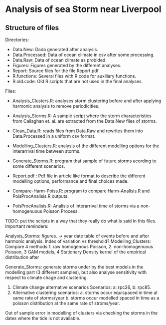 # Analysis of sea Storm near Liverpool

## Structure of files

Directories: 
- Data.New:        Dada generated after analysis.
- Data.Processed:  Data of ocean climate in csv after some processing. 
- Data.Raw:        Data of ocean climate as probided.
- Figures:         Figures generated by the different analyses. 
- Report:          Source files for the file Report.pdf
- R.functions:     Several files with R code for auxiliary functions.
- R.old.code:      Old R scripts that are not used in the final analyses. 

Files: 
- Analysis_Clusters.R: analyses storm clustering before and after 
     applying harmonic analysis to remove periodicities. 
- Analysis_Storms.R: A sample script where the storm characteristics 
     from Callaghan et. al. are extracted from the Data.New files of storms. 
- Clean_Data.R: reads files from Data.Raw and rewrites them into Data.Processed 
     in a uniform csv format. 
- Modelling_Clusters.R: analysis of the different modelling options for the 
     interarrival time between storms.
- Generate_Storms.R: program that sample of future storms acording to 
      some different scenarios. 
- Report.pdf : Pdf file in article like format to describe the different modelling 
     options, performance and final choices made. 


- Compare-Harm-Poiss.R: program to compare Harm-Analisis.R and PoisProcAnalisis.R outputs. 
- PoisProcAnalisis.R: Analisis of interarrival time of storms via a non-homogenuous Poisson Process. 


TODO: put the scripts in a way that they really do what is said in this files. Important reminders: 

Analysis_Storms: figures. -> year date table of events before and after 
                        harmonic analysis. Index of variation vs threshold? 
Modelling_Clusters: Compare 4 methods 1. raw homogenous Poisson, 2. non-homogenuous Poisson, 3 GAM models, 4 Stationary Density kernel of the empirical distribution after 

Generate_Storms: generate storms under by the best models in the 
modelling part (3 different samples), but also analyse sensitivity
with respect to climate chage and clustering. 
1. Climate change alternative scenarios Scenarios: a: rpc26, b: rpc85. 
2. Alternative clustering scenarios: 
     a. storms occur equispaced in time at same rate of storms/year
     b. storms occur modelled spaced in time as a poisson distribution 
              at the same rate of stroms/year. 

Out of sample error in modelling of clusters via checking the storms in the dates where 
the tide is not available. 


